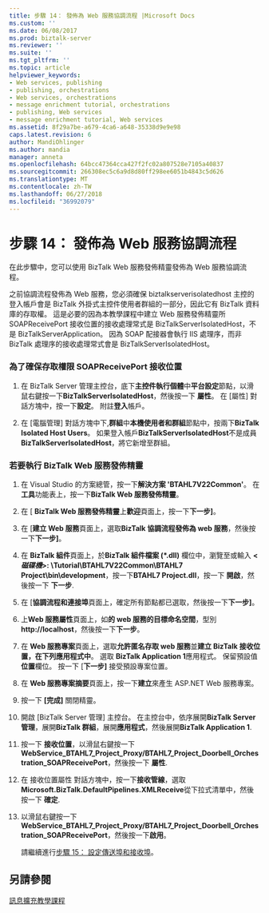 ```yaml
---
title: 步驟 14： 發佈為 Web 服務協調流程 |Microsoft Docs
ms.custom: ''
ms.date: 06/08/2017
ms.prod: biztalk-server
ms.reviewer: ''
ms.suite: ''
ms.tgt_pltfrm: ''
ms.topic: article
helpviewer_keywords:
- Web services, publishing
- publishing, orchestrations
- Web services, orchestrations
- message enrichment tutorial, orchestrations
- publishing, Web services
- message enrichment tutorial, Web services
ms.assetid: 8f29a7be-a679-4ca6-a648-35338d9e9e98
caps.latest.revision: 6
author: MandiOhlinger
ms.author: mandia
manager: anneta
ms.openlocfilehash: 64bcc47364cca427f2fc02a807528e7105a40837
ms.sourcegitcommit: 266308ec5c6a9d8d80ff298ee6051b4843c5d626
ms.translationtype: MT
ms.contentlocale: zh-TW
ms.lasthandoff: 06/27/2018
ms.locfileid: "36992079"
---
```

# <a name="step-14-publish-the-orchestration-as-a-web-service"></a>步驟 14： 發佈為 Web 服務協調流程
在此步驟中，您可以使用 BizTalk Web 服務發佈精靈發佈為 Web 服務協調流程。  
  
 之前協調流程發佈為 Web 服務，您必須確保 biztalkserverisolatedhost 主控的登入帳戶會是 BizTalk 外掛式主控件使用者群組的一部分，因此它有 BizTalk 資料庫的存取權。 這是必要的因為本教學課程中建立 Web 服務發佈精靈所 SOAPReceivePort 接收位置的接收處理常式是 BizTalkServerIsolatedHost，不是 BizTalkServerApplication。 因為 SOAP 配接器會執行 IIS 處理序，而非 BizTalk 處理序的接收處理常式會是 BizTalkServerIsolatedHost。  
  
### <a name="to-ensure-access-privileges-for-the-soapreceiveport-receive-location"></a>為了確保存取權限 SOAPReceivePort 接收位置  
  
1.  在 BizTalk Server 管理主控台，底下**主控件執行個體**中**平台設定**節點，以滑鼠右鍵按一下**BizTalkServerIsolatedHost**，然後按一下  **屬性**。 在 [屬性] 對話方塊中，按一下**設定**。 附註**登入**帳戶。  
  
2.  在 [電腦管理] 對話方塊中下,**群組**中**本機使用者和群組**節點中，按兩下**BizTalk Isolated Host Users**。 如果登入帳戶**BizTalkServerIsolatedHost**不是成員**BizTalkServerIsolatedHost**，將它新增至群組。  
  
### <a name="to-run-the-biztalk-web-services-publishing-wizard"></a>若要執行 BizTalk Web 服務發佈精靈  
  
1. 在 Visual Studio 的方案總管，按一下**解決方案 'BTAHL7V22Common'**。 在 **工具**功能表上，按一下**BizTalk Web 服務發佈精靈**。  
  
2. 在 [ **BizTalk Web 服務發佈精靈**上**歡迎**頁面上，按一下**下一步]**。  
  
3. 在 [**建立 Web 服務**頁面上，選取**BizTalk 協調流程發佈為 web 服務**，然後按一下**下一步]**。  
  
4. 在  **BizTalk 組件**頁面上，於**BizTalk 組件檔案 (\*.dll)** 欄位中，瀏覽至或輸入 **\<*磁碟機*\>: \Tutorial\BTAHL7V22Common\BTAHL7 Project\bin\development**，按一下**BTAHL7 Project.dll**，按一下 **開啟**，然後按一下 **下一步**.  
  
5. 在 [**協調流程和連接埠**頁面上，確定所有節點都已選取，然後按一下**下一步]**。  
  
6. 上**Web 服務屬性**頁面上，如**的 web 服務的目標命名空間**，型別**http://localhost**，然後按一下**下一步**。  
  
7. 在  **Web 服務專案**頁面上，選取**允許匿名存取 web 服務**並**建立 BizTalk 接收位置，在下列應用程式中**。 選取  **BizTalk Application 1**應用程式。 保留預設值**位置**欄位。 按一下 [**下一步]** 接受預設專案位置。  
  
8. 在  **Web 服務專案摘要**頁面上，按一下**建立**來產生 ASP.NET Web 服務專案。  
  
9. 按一下 **[完成]** 關閉精靈。  
  
10. 開啟 [BizTalk Server 管理] 主控台。 在主控台中，依序展開**BizTalk Server 管理**，展開**BizTalk 群組**，展開**應用程式**，然後展開**BizTalk Application 1**.  
  
11. 按一下 **接收位置**，以滑鼠右鍵按一下**WebService_BTAHL7_Project_Proxy/BTAHL7_Project_Doorbell_Orchestration_SOAPReceivePort**，然後按一下 **屬性**.  
  
12. 在 接收位置屬性 對話方塊中，按一下**接收管線**，選取**Microsoft.BizTalk.DefaultPipelines.XMLReceive**從下拉式清單中，然後按一下  **確定**.  
  
13. 以滑鼠右鍵按一下**WebService_BTAHL7_Project_Proxy/BTAHL7_Project_Doorbell_Orchestration_SOAPReceivePort**，然後按一下**啟用**。  
  
    請繼續進行[步驟 15： 設定傳送埠和接收埠](../../adapters-and-accelerators/accelerator-hl7/step-15-configure-the-send-and-receive-ports.md)。  
  
## <a name="see-also"></a>另請參閱  
 [訊息擴充教學課程](../../adapters-and-accelerators/accelerator-hl7/message-enrichment-tutorial.md)